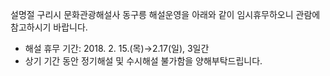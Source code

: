 설명절 구리시 문화관광해설사 동구릉 해설운영을 아래와 같이 임시휴무하오니 관람에 참고하시기 바랍니다.
- 해설 휴무 기간: 2018. 2. 15.(목)→2.17(일), 3일간
- 상기 기간 동안 정기해설 및 수시해설 불가함을 양해부탁드립니다.